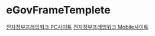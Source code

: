 # eGovFrameTemplete
[전자정부프레임워크 PC사이트](http://gta5544.cafe24.com/eGovFramePc/)
[전자정부프레임워크 Mobile사이트](http://gta5544.cafe24.com/eGovFrameMobile/)

